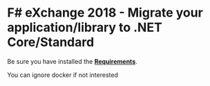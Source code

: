 # F\# eXchange 2018 - Migrate your application/library to .NET Core/Standard


Be sure you have installed the <a href="{{ site.baseurl }}{% link requirements.md %}"><strong>Requirements</strong></a>.

You can ignore docker if not interested

